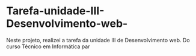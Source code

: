 # Tarefa-unidade-III-Desenvolvimento-web-
Neste projeto, realizei a tarefa da unidade III de Desenvolvimento web. Do curso Técnico em Informática par

